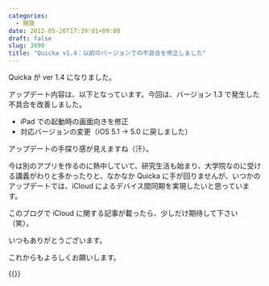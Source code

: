 ```yaml
---
categories:
  - 開発
date: 2012-05-26T17:39:01+09:00
draft: false
slug: 3890
title: "Quicka v1.4：以前のバージョンでの不具合を修正しました"
---
```


Quicka が ver 1.4 になりました。

アップデート内容は、以下となっています。今回は、バージョン 1.3 で発生した不具合を改善しました。

* iPad での起動時の画面向きを修正
* 対応バージョンの変更（iOS 5.1 → 5.0 に戻しました）

アップデートの手探り感が見えますね（汗）。

今は別のアプリを作るのに熱中していて、研究生活も始まり、大学院なのに受ける講義がわりと多かったりと、なかなか Quicka に手が回りませんが、いつかのアップデートでは、iCloud によるデバイス間同期を実現したいと思っています。

このブログで iCloud に関する記事が載ったら、少しだけ期待して下さい（笑）。

いつもありがとうございます。

これからもよろしくお願いします。

{{<app id="511606108" title="Quicka 1.4（￥85）" src="http://a3.mzstatic.com/us/r1000/065/Purple/v4/64/65/2f/64652ff0-1f14-87be-a19f-99e65ec781aa/ibjG3fNt4Phm08ZnZUjx0g-temp-upload.cqnwvlfj.100x100-75.png">}}

